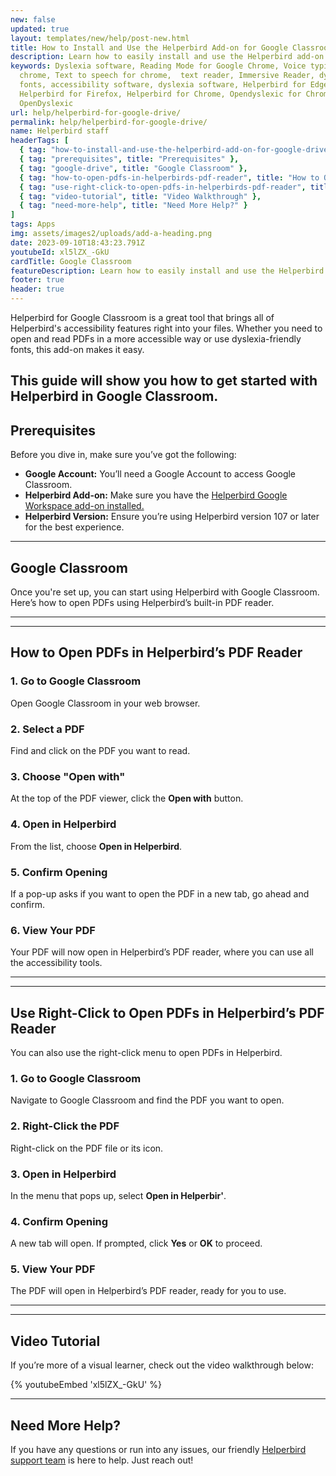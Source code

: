```yaml
---
new: false
updated: true
layout: templates/new/help/post-new.html
title: How to Install and Use the Helperbird Add-on for Google Classroom
description: Learn how to easily install and use the Helperbird add-on for Google Classroom. This guide walks you through adding powerful accessibility features like dyslexia-friendly fonts and text-to-speech directly to your presentations.
keywords: Dyslexia software, Reading Mode for Google Chrome, Voice typing for
  chrome, Text to speech for chrome,  text reader, Immersive Reader, dyslexia
  fonts, accessibility software, dyslexia software, Helperbird for Edge,
  Helperbird for Firefox, Helperbird for Chrome, Opendyslexic for Chrome,
  OpenDyslexic
url: help/helperbird-for-google-drive/
permalink: help/helperbird-for-google-drive/
name: Helperbird staff
headerTags: [
  { tag: "how-to-install-and-use-the-helperbird-add-on-for-google-drive", title: "How to Install and Use the Helperbird Add-on for Google Classroom" },
  { tag: "prerequisites", title: "Prerequisites" },
  { tag: "google-drive", title: "Google Classroom" },
  { tag: "how-to-open-pdfs-in-helperbirds-pdf-reader", title: "How to Open PDFs in Helperbird’s PDF Reader" },
  { tag: "use-right-click-to-open-pdfs-in-helperbirds-pdf-reader", title: "Use Right-Click to Open PDFs in Helperbird’s PDF Reader" },
  { tag: "video-tutorial", title: "Video Walkthrough" },
  { tag: "need-more-help", title: "Need More Help?" }
]
tags: Apps
img: assets/images2/uploads/add-a-heading.png
date: 2023-09-10T18:43:23.791Z
youtubeId: xl5lZX_-GkU
cardTitle: Google Classroom
featureDescription: Learn how to easily install and use the Helperbird add-on for Google Classroom. This guide walks you through adding powerful accessibility features like dyslexia-friendly fonts and text-to-speech directly to your presentations.
footer: true
header: true
---
```


Helperbird for Google Classroom is a great tool that brings all of Helperbird's accessibility features right into your files. Whether you need to open and read PDFs in a more accessible way or use dyslexia-friendly fonts, this add-on makes it easy. 

This guide will show you how to get started with Helperbird in Google Classroom.
---

## Prerequisites

Before you dive in, make sure you’ve got the following:

- **Google Account:** You’ll need a Google Account to access Google Classroom.
- **Helperbird Add-on:** Make sure you have the [Helperbird Google Workspace add-on installed.](https://workspace.google.com/marketplace/app/helperbird/844716805038)
- **Helperbird Version:** Ensure you’re using Helperbird version 107 or later for the best experience.
---

## Google Classroom

Once you're set up, you can start using Helperbird with Google Classroom. Here’s how to open PDFs using Helperbird’s built-in PDF reader.

---
---

## How to Open PDFs in Helperbird’s PDF Reader

### 1. Go to Google Classroom

Open Google Classroom in your web browser.

### 2. Select a PDF

Find and click on the PDF you want to read.

### 3. Choose "Open with"

At the top of the PDF viewer, click the **Open with** button.

### 4. Open in Helperbird

From the list, choose **Open in Helperbird**.

### 5. Confirm Opening

If a pop-up asks if you want to open the PDF in a new tab, go ahead and confirm.

### 6. View Your PDF

Your PDF will now open in Helperbird’s PDF reader, where you can use all the accessibility tools.

---
---

## Use Right-Click to Open PDFs in Helperbird’s PDF Reader

You can also use the right-click menu to open PDFs in Helperbird.

### 1. Go to Google Classroom

Navigate to Google Classroom and find the PDF you want to open.

### 2. Right-Click the PDF

Right-click on the PDF file or its icon.

### 3. Open in Helperbird

In the menu that pops up, select **Open in Helperbir'**.

### 4. Confirm Opening

A new tab will open. If prompted, click **Yes** or **OK** to proceed.

### 5. View Your PDF

The PDF will open in Helperbird’s PDF reader, ready for you to use.


---
---

## Video Tutorial

If you’re more of a visual learner, check out the video walkthrough below:

{% youtubeEmbed 'xl5lZX_-GkU' %}


--- ---

## Need More Help?

If you have any questions or run into any issues, our friendly [Helperbird support team](/support/) is here to help. Just reach out!
